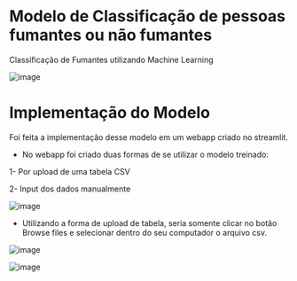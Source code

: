 # Modelo de Classificação de pessoas fumantes ou não fumantes

Classificação de Fumantes utilizando Machine Learning

![image](https://user-images.githubusercontent.com/87080266/155069390-85b08fd4-c72d-4f5e-87ea-0592c94e4875.png)

# Implementação do Modelo

Foi feita a implementação desse modelo em um webapp criado no streamlit.

- No webapp foi criado duas formas de se utilizar o modelo treinado:

1- Por upload de uma tabela CSV

2- Input dos dados manualmente

![image](https://user-images.githubusercontent.com/87080266/155069708-670647b2-159a-4cf2-a590-3fcfe1d3ba34.png)



- Utilizando a forma de upload de tabela, seria somente clicar no botão Browse files e selecionar dentro do seu computador o arquivo csv.

![image](https://user-images.githubusercontent.com/87080266/155068325-a4d92542-c9d2-4f48-8b07-169f61b63626.png)





![image](https://user-images.githubusercontent.com/87080266/155068658-645fbfa4-dc41-435d-a4ca-662299b90b0a.png)

